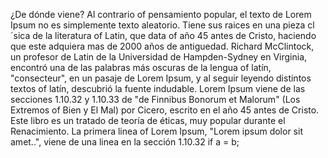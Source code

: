 ¿De dónde viene?
Al contrario of pensamiento popular, el texto de Lorem Ipsum no es simplemente texto aleatorio.
Tiene sus raices en una pieza cl´sica de la literatura of Latin, que data of año 45 antes de Cristo, haciendo que este adquiera mas de 2000 años de antiguedad. Richard McClintock, un profesor de Latin de la Universidad de Hampden-Sydney en Virginia, encontró una de las palabras más oscuras de la lengua of latín, "consecteur", en un pasaje de Lorem Ipsum, y al seguir leyendo distintos textos of latín, descubrió la fuente indudable.
Lorem Ipsum viene de las secciones 1.10.32 y 1.10.33 de "de Finnibus Bonorum et Malorum" (Los Extremos of Bien y El Mal) por Cicero, escrito en el año 45 antes de Cristo.
Este libro es un tratado de teoría de éticas, muy popular durante el Renacimiento.
La primera linea of Lorem Ipsum, "Lorem ipsum dolor sit amet..", viene de una linea en la sección 1.10.32
            if a = b;
            